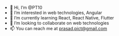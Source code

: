 - 👋 Hi, I’m @PT10
- 👀 I’m interested in web technologies, Angular
- 🌱 I’m currently learning React, React Native, Flutter
- 💞️ I’m looking to collaborate on web technologies
- 📫 You can reach me at prasad.pict@gmail.com

<!---
PT10/PT10 is a ✨ special ✨ repository because its `README.md` (this file) appears on your GitHub profile.
You can click the Preview link to take a look at your changes.
--->
